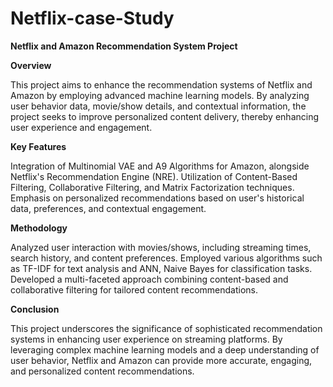 # Netflix-case-Study

**Netflix and Amazon Recommendation System Project**

**Overview**

This project aims to enhance the recommendation systems of Netflix and Amazon by employing advanced machine learning models. By analyzing user behavior data, movie/show details, and contextual information, the project seeks to improve personalized content delivery, thereby enhancing user experience and engagement.

**Key Features**

Integration of Multinomial VAE and A9 Algorithms for Amazon, alongside Netflix's Recommendation Engine (NRE).
Utilization of Content-Based Filtering, Collaborative Filtering, and Matrix Factorization techniques.
Emphasis on personalized recommendations based on user's historical data, preferences, and contextual engagement.

**Methodology**

Analyzed user interaction with movies/shows, including streaming times, search history, and content preferences.
Employed various algorithms such as TF-IDF for text analysis and ANN, Naive Bayes for classification tasks.
Developed a multi-faceted approach combining content-based and collaborative filtering for tailored content recommendations.

**Conclusion**

This project underscores the significance of sophisticated recommendation systems in enhancing user experience on streaming platforms. By leveraging complex machine learning models and a deep understanding of user behavior, Netflix and Amazon can provide more accurate, engaging, and personalized content recommendations.
